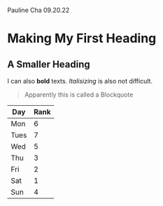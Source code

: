 Pauline Cha
09.20.22

# Making My First Heading
## A Smaller Heading

I can also **bold** texts.
*Italisizing* is also not difficult.

>Apparently this is called a Blockquote

| Day | Rank|
|-----|------|
|Mon|6|
|Tues|7|
|Wed|5|
|Thu|3|
|Fri|2|
|Sat|1|
|Sun|4|

